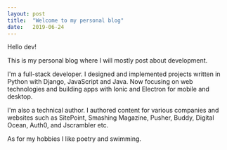 ```yaml
---
layout: post
title:  "Welcome to my personal blog"
date:   2019-06-24
---
```


Hello dev!

This is my personal blog where I will mostly post about development.

I'm a full-stack developer. I designed and implemented projects written in Python with Django, JavaScript and Java. Now focusing on web technologies and building apps with Ionic and Electron for mobile and desktop.

I'm also a technical author. I authored content for various companies and websites such as SitePoint, Smashing Magazine, Pusher, Buddy, Digital Ocean, Auth0, and Jscrambler etc.

As for my hobbies I like poetry and swimming.



